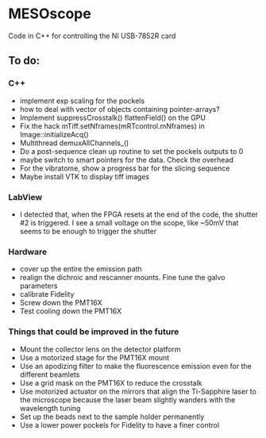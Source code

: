 # MESOscope
Code in C++ for controlling the NI USB-7852R card

## To do:
### C++
- implement exp scaling for the pockels
- how to deal with vector of objects containing pointer-arrays?
- Implement suppressCrosstalk() flattenField() on the GPU
- Fix the hack mTiff.setNframes(mRTcontrol.mNframes) in Image::initializeAcq()
- Multithread demuxAllChannels_()
- Do a post-sequence clean up routine to set the pockels outputs to 0
- maybe switch to smart pointers for the data. Check the overhead
- For the vibratome, show a progress bar for the slicing sequence
- Maybe install VTK to display tiff images

### LabView
- I detected that, when the FPGA resets at the end of the code, the shutter #2 is triggered. I see a small voltage on the scope, like ~50mV that seems to be enough to trigger the shutter

### Hardware
- cover up the entire the emission path
- realign the dichroic and rescanner mounts. Fine tune the galvo parameters
- calibrate Fidelity
- Screw down the PMT16X
- Test cooling down the PMT16X

### Things that could be improved in the future
- Mount the collector lens on the detector platform
- Use a motorized stage for the PMT16X mount
- Use an apodizing filter to make the fluorescence emission even for the different beamlets
- Use a grid mask on the PMT16X to reduce the crosstalk
- Use motorized actuator on the mirrors that align the Ti-Sapphire laser to the microscope because the laser beam slightly wanders with the wavelength tuning
- Set up the beads next to the sample holder permanently
- Use a lower power pockels for Fidelity to have a finer control